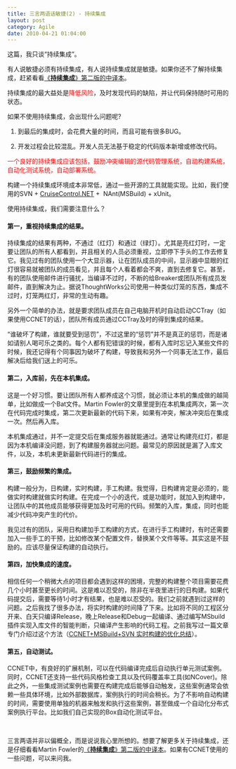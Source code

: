 ```yaml
---
title: 三言两语话敏捷(2) - 持续集成
layout: post
category: Agile
date: 2010-04-21 01:04:00
---
```


这篇，我只谈&#8220;持续集成&#8221;。

有人说敏捷必须有持续集成，有人说持续集成就是敏捷。如果你还不了解持续集成，赶紧看看[《**持续集成**》第二版的中译本](http://article.yeeyan.org/view/2251/94882)。

持续集成的最大益处是<span style="color: red;">降低风险</span>，及时发现代码的缺陷，并让代码保持随时可用的状态。

如果不使用持续集成，会出现什么问题呢?

1. 到最后的集成时，会花费大量的时间，而且可能有很多BUG。

2. 开发过程会比较混乱。开发人员无法基于稳定的代码版本新增或修改代码。

<span style="color: red;">一个良好的持续集成应该包括，鼓励冲突编辑的源代码管理系统，自动构建系统，自动化测试系统，自动部署系统。</span>

构建一个持续集成环境成本非常低，通过一些开源的工具就能实现。比如，我们使用的SVN + [CruiseControl.NET](http://ccnet.thoughtworks.com/) +&nbsp; NAnt(MSBuild) + xUnit。

使用持续集成，我们需要注意什么？

#### 第一，重视持续集成的结果。

持续集成的结果有两种，不通过（红灯）和通过（绿灯）。尤其是亮红灯时，一定要让团队的所有人都看到，并且相关的人员必须重视，立即停下手头的工作去修复它。我见过有的团队使用一个大显示器，让在团队成员的中间，显示器中显眼的红灯很容易就被团队的成员看见，并且每个人看着都会不爽，直到去修复它。甚至，有的团队使用邮件进行骚扰，当编译不过时，不断的给Breaker或团队所有成员发邮件，直到解决为止。据说ThoughtWorks公司使用一种类似灯笼的东西，集成不过时，灯笼两红灯，非常的生动有趣。

另外一个简单的办法，就是要求团队成员在自己电脑开机时自动启动CCTray（如果使用CCNET的话），团队所有成员通过CCTray及时的得到集成的结果。

&#8220;谁破坏了构建，谁就要受到惩罚&#8221;，不过这里的&#8220;惩罚&#8221;并不是真正的惩罚，而是诸如请别人喝可乐之类的。每个人都有犯错误的时候，都有入库时忘记入某些文件的时候，我还记得有个同事因为破坏了构建，导致我和另外一个同事无法工作，最后解决后给我们送上的可乐。

#### 第二，入库前，先在本机集成。

这是一个好习惯。要让团队所有人都养成这个习惯，就必须让本机的集成做的越简单，比如做成一个Bat文件。Martin Fowler的文章里提到在本机集成两次，第一次在代码完成时集成，第二次更新最新的代码下来，如果有冲突，解决冲突后在集成一次。然后再入库。

本机集成通过，并不一定提交后在集成服务器就能通过。通常让构建亮红灯，都是因为本机编译没问题，到了构建服务器就出问题。最常见的原因就是漏了入库文件，以及，本机未更新最新代码进行的集成。

#### 第三，鼓励频繁的集成。

构建一般分为，日构建，实时构建，手工构建。我觉得，日构建肯定是必须的，能做实时构建就做实时构建。在完成一个小的迭代，或是功能时，就加入到构建中，让团队中的其他成员能够获得更加及时可用的代码。频繁的入库，集成，同时也能减少代码冲突产生的代价。

我见过有的团队，采用日构建加手工构建的方式，在进行手工构建时，有时还需要加入一些手工的干预，比如修改某个配置文件，替换某个文件等等。其实这是不鼓励的。应该尽量保证构建的自动执行。

#### 第四，加快集成的速度。

相信任何一个稍微大点的项目都会遇到这样的困境，完整的构建整个项目需要花费几个小时甚至更长的时间。这是难以忍受的，除非在半夜里进行的日构建。如果代码提交后，需要等待1小时才有结果，也是难以忍受的。我们之前就遇到过这样的问题。之后我找了很多办法，将实时构建的时间降了下来。比如将不同的工程区分开来、白天只编译Release，晚上Release和Debug一起编译、通过编写MSbuild插件实现入库文件的智能判断，只编译产生影响的代码工程。之前我写过一篇文章专门介绍过这个方法（[CCNET+MSBuild+SVN 实时构建的优化总结](http://www.cnblogs.com/coderzh/archive/2009/04/05/1429858.html)）。

#### 第五，自动测试。

CCNET中，有良好的扩展机制，可以在代码编译完成后自动执行单元测试案例。同时，CCNET还支持一些代码风格检查工具以及代码覆盖率工具(如NCover)。除此之外，一些集成测试案例也需要在构建完成后能够自动触发，这些案例通常会依赖一些具体环境，比如外部数据库，案例执行的时间会稍长。为了不影响自动构建的时间，需要使用单独的机器来触发和执行这些案例，甚至做成一个自动化分布式案例执行平台。比如我们自己实现的Box自动化测试平台。

&nbsp;

三言两语并非以偏概全，而是说说我心里所想的。想要了解更多关于持续集成，还是仔细看看Martin Fowler的[《**持续集成**》第二版的中译本](http://article.yeeyan.org/view/2251/94882)。如果有CCNET使用的一些问题，可以来问我。
